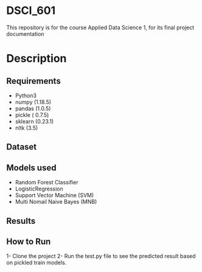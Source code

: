# DSCI_601

This repository is for the course Applied Data Science 1, for its final project documentation

# Description


## Requirements

* Python3
* numpy (1.18.5)
* pandas (1.0.5)
* pickle ( 0.7.5)
* sklearn (0.23.1)
* nltk (3.5)

## Dataset



## Models used
* Random Forest Classifier
* LogisticRegression
* Support Vector Machine (SVM)
* Multi Nomail Naive Bayes (MNB)



## Results





## How to Run
1- Clone the project
2- Run the test.py file to see the predicted result based on pickled train models.
